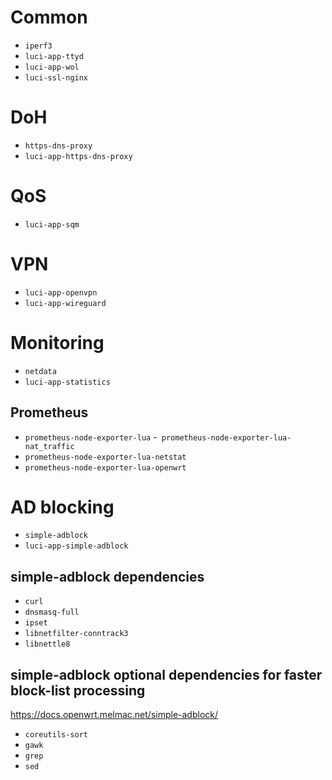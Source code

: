 # Common
- `iperf3`
- `luci-app-ttyd`
- `luci-app-wol`
- `luci-ssl-nginx`

# DoH
- `https-dns-proxy`
- `luci-app-https-dns-proxy`

# QoS
- `luci-app-sqm`

# VPN
- `luci-app-openvpn`
- `luci-app-wireguard`

# Monitoring
- `netdata`
- `luci-app-statistics`
## Prometheus
- `prometheus-node-exporter-lua`
-` prometheus-node-exporter-lua-nat_traffic`
- `prometheus-node-exporter-lua-netstat`
- `prometheus-node-exporter-lua-openwrt`

# AD blocking
- `simple-adblock`
- `luci-app-simple-adblock`
## simple-adblock dependencies
- `curl`
- `dnsmasq-full`
- `ipset`
- `libnetfilter-conntrack3`
- `libnettle8` 

## simple-adblock optional dependencies for faster block-list processing
https://docs.openwrt.melmac.net/simple-adblock/
- `coreutils-sort`
- `gawk`
- `grep`
- `sed` 